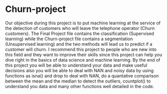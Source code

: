 # Churn-project
Our objective during this project is to put machine learning at the service of 
the detection of customers who will leave the telephone operator (Churn customers).
The Final Project file contains the classification (Supervised learning) while the Churn-project file contains a segmentation (Unsupervised learning) and the two methods 
will lead us to predict if a customer will churn.
I recommend this project to people who are new into this field and they want to improve their skills since this project can help you dive right in the basics of data science and 
machine learning.
By the end of this project you will be able to understand your data and make useful decisions also you will be able to deal with NAN and noisy data by using functions as isna() and drop to deal with NAN, do a quantative comparison between the mean and the median to detect the outliers, countplot() to understand you data and many other functions well 
detailed in the code.
